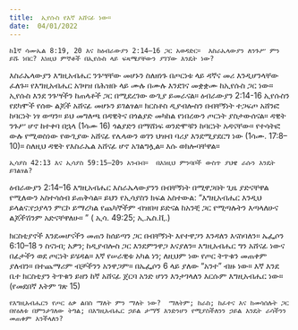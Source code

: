 ```yaml
---
title:  ኢየሱስ የእኛ አሸናፊ ነው።
date:  04/01/2022
---
```


`ከ1ኛ ሳሙኤል 8:​19, 20 እና ከዕብራውያን 2:​14–16 ጋር አወዳድር።  እስራኤላውያን ለንጉሥ ምን ይሹ ነበር? እነዚህ ምኞቶች በኢየሱስ ላይ ፍጻሜያቸውን ያገኘው እንዴት ነው?`

እስራኤላውያን እግዚአብሔር ንጉሣቸው መሆኑን ስለዘነጉ በጦርነቱ ላይ ዳኛና መሪ እንዲሆንላቸው ፈለጉ።  የእግዚአብሔር አገዛዝ በሕዝቡ ላይ ሙሉ በሙሉ እንደገና መቋቋሙ ከኢየሱስ ጋር ነው።  ኢየሱስ እንደ ንጉሣችን ከጠላቶች ጋር በሚደረገው ውጊያ ይመራናል። ዕብራውያን 2:14-16 ኢየሱስን የደካሞች የሰው ልጆች አሸናፊ መሆኑን ይገልፃል።  ክርስቶስ ዲያብሎስን በብቸኝነት ተጋፍጦ አሸንፎ ከባርነት ነፃ ወጣን።  ይህ መግለጫ በዳዊትና በጎልያድ መካከል የነበረውን ጦርነት ያስታውሰናል።  ዳዊት ንጉሥ ሆኖ ከተቀባ በኋላ (1ሳሙ 16) ጎልያድን በማሸነፍ ወንድሞቹን ከባርነት አዳናቸው። የተሳትፎ ውሉ የሚወስነው የውጊያው አሸናፊ የሌላውን ወገን ህዝብ ባሪያ እንደሚያደርግ ነው (1ሳሙ. 17:8–10)።  ስለዚህ ዳዊት የእስራኤል አሸናፊ ሆኖ አገልግሏል።  እሱ ወክሎባቸዋል።

`ኢሳያስ 42:13 እና ኢሳያስ 59:15–20ን አንብብ።  በእነዚህ ምንባቦች ውስጥ ያህዌ ራሱን እንዴት ይገልፃል?`

ዕብራውያን 2:14–16 እግዚአብሔር እስራኤላውያንን በብቸኝነት በሚዋጋበት ጊዜ ያድናቸዋል የሚለውን አስተሳሰብ ይጠቅሳል።  ይህን የኢሳያስን ክፍል አስተውል: “እግዚአብሔር እንዲህ ይላልና:የኃያላን ምርኮ ይማረካል የጨካኞችም ብዝበዛ ይድናል ከአንቺ ጋር የሚጣሉትን እጣላለሁና ልጆችሽንም አድናቸዋለሁ።  ” ( ኢሳ. 49:25; ኢ.ኤስ.ቪ.)

ክርስቲያኖች እንደመሆናችን መጠን ከሰይጣን ጋር በብቸኝነት እየተዋጋን እንዳለን እናስባለን።  ኤፌሶን 6:10–18 ን ስናነብ; አዎን; ከዲያብሎስ ጋር እንደምንዋጋ እናያለን።  እግዚአብሔር ግን አሸናፊ ነውና በፊታችን ወደ ጦርነት ይሄዳል።  እኛ የሠራዊቱ አካል ነን;  ለዚህም ነው የጦር ትጥቁን መጠቀም ያለብን።  በተጨማሪም ብቻችንን አንዋጋም።  በኤፌሶን 6 ላይ ያለው “አንተ” ብዙ ነው።  እኛ እንደ ቤተ ክርስቲያን ትጥቁን ይዘን ከኛ አሸናፊ ጀርባ አንድ ሆነን እንታገላለን እርሱም እግዚአብሔር ነው።  (የመደበኛ እትም ገጽ 15)

`የእግዚአብሔርን የጦር ዕቃ ልበስ ማለት ምን ማለት ነው?  ማለትም; ከራስ; ከፈተና እና ከመሳሰሉት ጋር በየዕለቱ በምንታገለው ትግል; በእግዚአብሔር ኃይል ታማኝ እንድንሆን የሚያስችለንን ኃይል እንዴት ራሳችንን መጠቀም እንችላለን?`